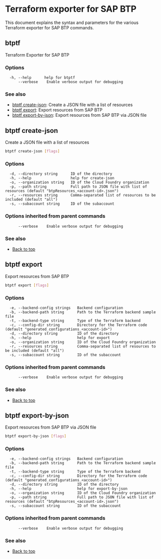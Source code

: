 
# Terraform exporter for SAP BTP

This document explains the syntax and parameters for the various Terraform exporter for SAP BTP commands.

## btptf

Terraform Exporter for SAP BTP

### Options

```azdeveloper
  -h, --help      help for btptf
      --verbose    Enable verbose output for debugging
```

### See also

* [btptf create-json](#btptf-create-json): Create a JSON file with a list of resources
* [btptf export](#btptf-export): Export resources from SAP BTP
* [btptf export-by-json](#btptf-export-by-json): Export resources from SAP BTP via JSON file

## btptf create-json

Create a JSON file with a list of resources

```bash
btptf create-json [flags]
```

### Options

```azdeveloper
  -d, --directory string      ID of the directory
  -h, --help                  help for create-json
  -o, --organization string   ID of the Cloud Foundry organization
  -p, --path string           Full path to JSON file with list of resources (default "btpResources_<account-id>.json")
  -r, --resources string      Comma-separated list of resources to be included (default "all")
  -s, --subaccount string     ID of the subaccount
```

### Options inherited from parent commands

```azdeveloper
      --verbose    Enable verbose output for debugging
```

### See also

* [Back to top](#btptf)

## btptf export

Export resources from SAP BTP

```bash
btptf export [flags]
```

### Options

```azdeveloper
  -e, --backend-config strings   Backend configuration
  -b, --backend-path string      Path to the Terraform backend sample file
  -t, --backend-type string      Type of the Terraform backend
  -c, --config-dir string        Directory for the Terraform code (default "generated_configurations_<account-id>")
  -d, --directory string         ID of the directory
  -h, --help                     help for export
  -o, --organization string      ID of the Cloud Foundry organization
  -r, --resources string         Comma-separated list of resources to be included (default "all")
  -s, --subaccount string        ID of the subaccount
```

### Options inherited from parent commands

```azdeveloper
      --verbose    Enable verbose output for debugging
```

### See also

* [Back to top](#btptf)

## btptf export-by-json

Export resources from SAP BTP via JSON file

```bash
btptf export-by-json [flags]
```

### Options

```azdeveloper
  -e, --backend-config strings   Backend configuration
  -b, --backend-path string      Path to the Terraform backend sample file
  -t, --backend-type string      Type of the Terraform backend
  -c, --config-dir string        Directory for the Terraform code (default "generated_configurations_<account-id>")
  -d, --directory string         ID of the directory
  -h, --help                     help for export-by-json
  -o, --organization string      ID of the Cloud Foundry organization
  -p, --path string              Full path to JSON file with list of resources (default "btpResources_<account-id>.json")
  -s, --subaccount string        ID of the subaccount
```

### Options inherited from parent commands

```azdeveloper
      --verbose    Enable verbose output for debugging
```

### See also

* [Back to top](#btptf)

